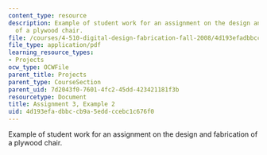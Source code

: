 ```yaml
---
content_type: resource
description: Example of student work for an assignment on the design and fabrication
  of a plywood chair.
file: /courses/4-510-digital-design-fabrication-fall-2008/4d193efadbbccb9a5eddccebc1c676f0_assn3_example2.pdf
file_type: application/pdf
learning_resource_types:
- Projects
ocw_type: OCWFile
parent_title: Projects
parent_type: CourseSection
parent_uid: 7d2043f0-7601-4fc2-45dd-423421181f3b
resourcetype: Document
title: Assignment 3, Example 2
uid: 4d193efa-dbbc-cb9a-5edd-ccebc1c676f0
---
```

Example of student work for an assignment on the design and fabrication of a plywood chair.

